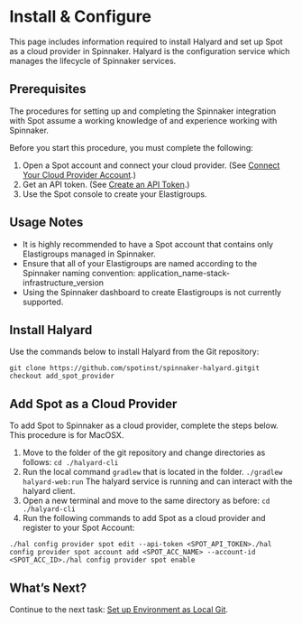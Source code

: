 # Install & Configure

This page includes information required to install Halyard and set up Spot as a cloud provider in Spinnaker. Halyard is the configuration service which manages the lifecycle of Spinnaker services.

## Prerequisites

The procedures for setting up and completing the Spinnaker integration with Spot assume a working knowledge of and experience working with Spinnaker.

Before you start this procedure, you must complete the following:

1. Open a Spot account and connect your cloud provider. (See [Connect Your Cloud Provider Account](connect-your-cloud-provider/aws-account).)
2. Get an API token. (See [Create an API Token](administration/api/create-api-token).)
3. Use the Spot console to create your Elastigroups.

## Usage Notes

* It is highly recommended to have a Spot account that contains only Elastigroups managed in Spinnaker.
* Ensure that all of your Elastigroups are named according to the Spinnaker naming convention: application_name-stack-infrastructure_version
* Using the Spinnaker dashboard to create Elastigroups is not currently supported.

## Install Halyard

Use the commands below to install Halyard from the Git repository:

```
git clone https://github.com/spotinst/spinnaker-halyard.gitgit checkout add_spot_provider
```

## Add Spot as a Cloud Provider

To add Spot to Spinnaker as a cloud provider, complete the steps below. This procedure is for MacOSX.

1. Move to the folder of the git repository and change directories as follows:
`cd ./halyard-cli`
2. Run the local command `gradlew` that is located in the folder.
`./gradlew halyard-web:run`
   The halyard service is running and can interact with the halyard client.
3. Open a new terminal and move to the same directory as before:
`cd ./halyard-cli`
4. Run the following commands to add Spot as a cloud provider and register to your Spot Account:
```
./hal config provider spot edit --api-token <SPOT_API_TOKEN>./hal config provider spot account add <SPOT_ACC_NAME> --account-id <SPOT_ACC_ID>./hal config provider spot enable
```

## What’s Next?

Continue to the next task: [Set up Environment as Local Git](elastigroup/tools-integrations/elastic-mapreduce/import-elastic-mapreduce-task-nodes).
